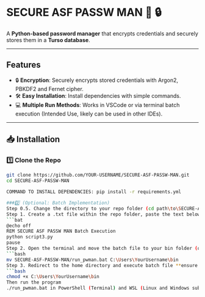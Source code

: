 # SECURE ASF PASSW MAN 🔐  🔒
A **Python-based password manager** that encrypts credentials and securely stores them in a **Turso database**.

---

## Features
- 🔒 **Encryption**: Securely encrypts stored credentials with Argon2, PBKDF2 and Fernet cipher.
- 🛠 **Easy Installation**: Install dependencies with simple commands.
- 💻 **Multiple Run Methods**: Works in VSCode or via terminal batch execution (Intended Use, likely can be used in other IDEs).

---

## 📥 Installation
### 1️⃣ Clone the Repo  
```bash
git clone https://github.com/YOUR-USERNAME/SECURE-ASF-PASSW-MAN.git
cd SECURE-ASF-PASSW-MAN

COMMAND TO INSTALL DEPENDENCIES: pip install -r requirements.yml

###2️⃣ (Optional: Batch Implementation)
Step 0.5. Change the directory to your repo folder (cd path\to\SECURE-ASF-PASSW-MAN)
Step 1. Create a .txt file within the repo folder, paste the text below, and save. 
```bat
@echo off
REM SECURE ASF PASSW MAN Batch Execution
python script3.py
pause
Step 2. Open the terminal and move the batch file to your bin folder (or any folder in your PATH environment)
```bash
mv SECURE-ASF-PASSW-MAN/run_pwman.bat C:\Users\YourUsername\bin
Step 3. Redirect to the home directory and execute batch file **ensure batch has execute permissions; execute the following if not)
```bash
chmod +x C:\Users\YourUsername\bin
Then run the program
./run_pwman.bat in PowerShell (Terminal) and WSL (Linux and Windows subsystems for Linux) and run_pwman.bat (CMD)






